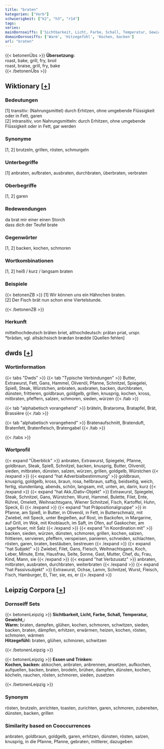```yaml
---
title: "braten"
kategorien: ["Verb"]
schwierigkeit: ["k2", "h3", "r14"]
tags:
series:
mainDornseiffs: ['Sichtbarkeit, Licht, Farbe, Schall, Temperatur, Gewicht,', 'Essen und Trinken']
domainDornseiffs: ['Warm', 'Hitzegefühl', 'Kochen, backen']
url: "braten"
---
```


{{< betonenÜbs >}}
**Übersetzung:**  
roast, bake, grill, fry, broil  
roast, braise, grill, fry, bake  
{{< /betonenÜbs >}}

## Wiktionary [[+](https://de.wiktionary.org/wiki/braten)]

### Bedeutungen
[1] transitiv: (Nahrungsmittel) durch Erhitzen, ohne umgebende Flüssigkeit oder in Fett, garen  
[2] intransitiv, von Nahrungsmitteln: durch Erhitzen, ohne umgebende Flüssigkeit oder in Fett, gar werden  

### Synonyme
[1, 2] brutzeln, grillen, rösten, schmurgeln  

### Unterbegriffe
[1] anbraten, aufbraten, ausbraten, durchbraten, überbraten, verbraten  

### Oberbegriffe
[1, 2] garen  

### Redewendungen
da brat mir einer einen Storch  
dass dich der Teufel brate  

### Gegenwörter
[1, 2] backen, kochen, schmoren  

### Wortkombinationen
[1, 2] heiß / kurz / langsam braten  

### Beispiele
{{< betonenZB >}}
[1] Wir können uns ein Hähnchen braten.  
[2] Der Fisch brät nun schon eine Viertelstunde.  

{{< /betonenZB >}}
### Herkunft
mittelhochdeutsch brâten briet, althochdeutsch: prātan priat, urspr. *brādan, vgl. altsächsisch brædan brædde [Quellen fehlen]  



## dwds [[+](https://www.dwds.de/wb/braten)]

### Wortinformation
{{< tabs "Dwds" >}}
{{< tab "Typische Verbindungen" >}}
Butter, Extrawurst, Fett, Gans, Hammel, Olivenöl, Pfanne, Schnitzel, Spiegelei, Spieß, Steak, Würstchen, anbraten, ausbraten, backen, durchbraten, dünsten, frittieren, goldbraun, goldgelb, grillen, knusprig, kochen, kross, mitbraten, pfeffern, salzen, schmoren, sieden, würzen
{{< /tab >}}

{{< tab "alphabetisch vorangehend" >}}
bräteln, Brataroma, Bratapfel, Brät, Brassière
{{< /tab >}}

{{< tab "alphabetisch vorangehend" >}}
Bratenaufschnitt, Bratenduft, Bratenfett, Bratenfleisch, Bratengabel
{{< /tab >}}

{{< /tabs >}}

### Wortprofil
{{< expand "Überblick" >}} anbraten, Extrawurst, Spiegelei, Pfanne, goldbraun, Steak, Spieß, Schnitzel, backen, knusprig, Butter, Olivenöl, sieden, mitbraten, dünsten, salzen, würzen, grillen, goldgelb, Würstchen {{< /expand >}}
{{< expand "hat Adverbialbestimmung" >}} goldbraun, knusprig, goldgelb, kross, braun, rosa, hellbraun, saftig, beidseitig, weich, fertig, stundenlang, abends, schön, langsam, mit, unten, an, darin, kurz {{< /expand >}}
{{< expand "hat Akk./Dativ-Objekt" >}} Extrawurst, Spiegelei, Steak, Schnitzel, Gans, Würstchen, Wurst, Hammel, Bulette, Filet, Ente, Rührei, Omelett, Weihnachtsgans, Wiener Schnitzel, Fisch, Kartoffel, Huhn, Speck, Ei {{< /expand >}}
{{< expand "hat Präpositionalgruppe" >}} in Pfanne, am Spieß, in Butter, in Olivenöl, in Fett, in Butterschmalz, mit Zwiebel, mit Speck, unter Begießen, auf Rost, im Backofen, in Margarine, auf Grill, im Wok, mit Knoblauch, im Saft, im Ofen, auf Gaskocher, am Lagerfeuer, mit Salz {{< /expand >}}
{{< expand "in Koordination mit" >}} backen, sieden, würzen, dünsten, schmoren, grillen, kochen, salzen, frittieren, servieren, pfeffern, verspeisen, panieren, schneiden, schlachten, rösten, garen, braten, bestäuben, bestreuen {{< /expand >}}
{{< expand "hat Subjekt" >}} Zwiebel, Filet, Gans, Fleisch, Weihnachtsgans, Koch, Leber, Minute, Ente, Hausfrau, Seite, Sonne, Gast, Mutter, Chef, du, Frau, Kind, Mann, sie {{< /expand >}}
{{< expand "hat Verbzusatz" >}} anbraten, mitbraten, ausbraten, durchbraten, weiterbraten {{< /expand >}}
{{< expand "hat Passivsubjekt" >}} Extrawurst, Ochse, Lamm, Schnitzel, Wurst, Fleisch, Fisch, Hamburger, Ei, Tier, sie, es, er {{< /expand >}}

## Leipzig Corpora [[+](https://corpora.uni-leipzig.de/en/res?word=braten&corpusId=deu_newscrawl-public_2018)]

### Dornseiff Sets
{{< betonenLeipzig >}}
**Sichtbarkeit, Licht, Farbe, Schall, Temperatur, Gewicht,:**  
**Warm:** braten, dampfen, glühen, kochen, schmoren, schwitzen, sieden, backen, braten, dämpfen, erhitzen, erwärmen, heizen, kochen, rösten, schmoren, wärmen  
**Hitzegefühl:** braten, glühen, schmoren, schwitzen  

{{< /betonenLeipzig >}}


{{< betonenLeipzig >}}
**Essen und Trinken:**  
**Kochen, backen:** abkochen, anbraten, anbrennen, ansetzen, aufkochen, aufquellen, backen, braten, brodeln, brühen, dampfen, dünsten, kochen, köcheln, rauchen, rösten, schmoren, sieden, zusetzen  

{{< /betonenLeipzig >}}

### Synonym
rösten, brutzeln, anrichten, toasten, zurichten, garen, schmoren, zubereiten, dünsten, backen, grillen


### Similarity based on Cooccurrences
anbraten, goldbraun, goldgelb, garen, erhitzen, dünsten, rösten, salzen, knusprig, in die Pfanne, Pfanne, gebraten, mittlerer, dazugeben

